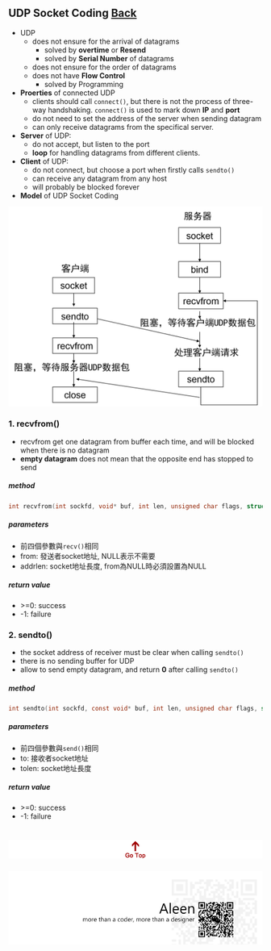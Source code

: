 ## UDP Socket Coding [Back](./../socket.md)
- UDP
	- does not ensure for the arrival of datagrams
		- solved by **overtime** or **Resend**
		- solved by **Serial Number** of datagrams
	- does not ensure for the order of datagrams
	- does not have **Flow Control**  
		- solved by Programming
- **Proerties** of connected UDP
	- clients should call ```connect()```, but there is not the process of three-way handshaking. ```connect()``` is used to mark down **IP** and
 **port**
	- do not need to set the address of the server when sending datagram
	- can only receive datagrams from the specifical server.
- **Server** of UDP:
	- do not accept, but listen to the port
	- **loop** for handling datagrams from different clients.
- **Client** of UDP:
	- do not connect, but choose a port when firstly calls ```sendto()```
	- can receive any datagram from any host
	- will probably be blocked forever
- **Model** of UDP Socket Coding

<img src="./udp_model.png">

### 1. recvfrom()
- recvfrom get one datagram from buffer each time, and will be blocked when there is no datagram
- **empty datagram** does not mean that the opposite end has stopped to send

##### method
```c
int recvfrom(int sockfd, void* buf, int len, unsigned char flags, struct socketaddr* from, socklen_t* addrlen)
```

##### parameters
- 前四個參數與```recv()```相同
- from: 發送者socket地址, NULL表示不需要
- addrlen: socket地址長度, from為NULL時必須設置為NULL 

##### return value
- \>=0: success
- -1: failure

### 2. sendto()
- the socket address of receiver must be clear when calling ```sendto()```
- there is no sending buffer for UDP 
- allow to send empty datagram, and return **0** after calling ```sendto()```

##### method
```c
int sendto(int sockfd, const void* buf, int len, unsigned char flags, struct socketaddr* to, int tolen)
```

##### parameters
- 前四個參數與```send()```相同
- to: 接收者socket地址
- tolen: socket地址長度

##### return value
- \>=0: success
- -1: failure

<a href="#" style="left:200px;"><img src="./../../../../pic/gotop.png"></a>
=====
<a href="http://aleen42.github.io/" target="_blank" ><img src="./../../../../pic/tail.gif"></a>
